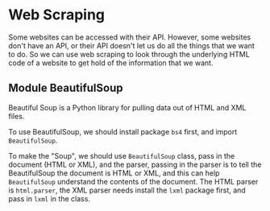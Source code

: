 # Web Scraping

Some websites can be accessed with their API. However, some websites don't have an API, or their API doesn't let us do all the things that we want to do. So we can use web scraping to look through the underlying HTML code of a website to get hold of the information that we want.

## Module BeautifulSoup

Beautiful Soup is a Python library for pulling data out of HTML and XML files.

To use BeautifulSoup, we should install package `bs4` first, and import `BeautifulSoup`.

To make the "Soup", we should use `BeautifulSoup` class, pass in the document (HTML or XML), and the parser, passing in the parser is to tell the BeautifulSoup the document is HTML or XML, and this can help `BeautifulSoup` understand the contents of the document. The HTML parser is `html.parser`, the XML parser needs install the `lxml` package first, and pass in `lxml` in the class.
